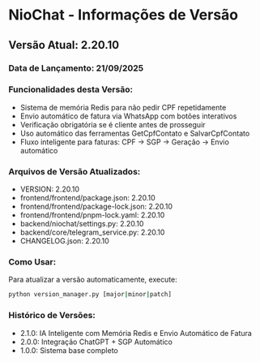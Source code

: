 # NioChat - Informações de Versão

## Versão Atual: 2.20.10

### Data de Lançamento: 21/09/2025

### Funcionalidades desta Versão:
- Sistema de memória Redis para não pedir CPF repetidamente
- Envio automático de fatura via WhatsApp com botões interativos
- Verificação obrigatória se é cliente antes de prosseguir
- Uso automático das ferramentas GetCpfContato e SalvarCpfContato
- Fluxo inteligente para faturas: CPF → SGP → Geração → Envio automático

### Arquivos de Versão Atualizados:
- VERSION: 2.20.10
- frontend/frontend/package.json: 2.20.10
- frontend/frontend/package-lock.json: 2.20.10
- frontend/frontend/pnpm-lock.yaml: 2.20.10
- backend/niochat/settings.py: 2.20.10
- backend/core/telegram_service.py: 2.20.10
- CHANGELOG.json: 2.20.10

### Como Usar:
Para atualizar a versão automaticamente, execute:
```bash
python version_manager.py [major|minor|patch]
```

### Histórico de Versões:
- 2.1.0: IA Inteligente com Memória Redis e Envio Automático de Fatura
- 2.0.0: Integração ChatGPT + SGP Automático
- 1.0.0: Sistema base completo

